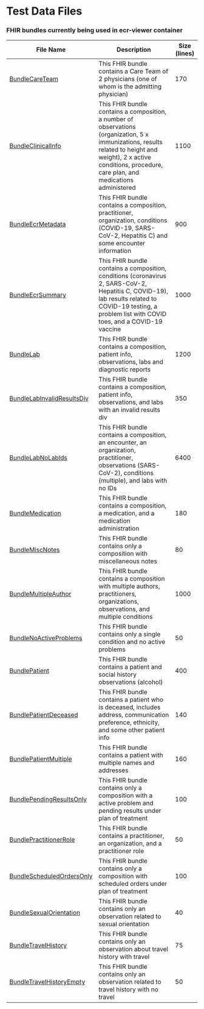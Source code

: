 # Test Data Files

### FHIR bundles currently being used in ecr-viewer container

| File Name                                                          | Description                                                                                                                                                                                                          | Size (lines) |
| ------------------------------------------------------------------ | -------------------------------------------------------------------------------------------------------------------------------------------------------------------------------------------------------------------- | ------------ |
| [BundleCareTeam](fhir/BundleCareTeam.json)                         | This FHIR bundle contains a Care Team of 2 physicians (one of whom is the admitting physician)                                                                                                                       | 170          |
| [BundleClinicalInfo](fhir/BundleClinicalInfo.json)                 | This FHIR bundle contains a composition, a number of observations (organization, 5 x immunizations, results related to height and weight), 2 x active conditions, procedure, care plan, and medications administered | 1100         |
| [BundleEcrMetadata](fhir/BundleEcrMetadata.json)                   | This FHIR bundle contains a composition, practitioner, organization, conditions (COVID-19, SARS-CoV-2, Hepatitis C) and some encounter information                                                                   | 900          |
| [BundleEcrSummary](fhir/BundleEcrSummary.json)                     | This FHIR bundle contains a composition, conditions (coronavirus 2, SARS-CoV-2, Hepatitis C, COVID-19), lab results related to COVID-19 testing, a problem list with COVID toes, and a COVID-19 vaccine              | 1000         |
| [BundleLab](fhir/BundleLab.json)                                   | This FHIR bundle contains a composition, patient info, observations, labs and diagnostic reports                                                                                                                     | 1200         |
| [BundleLabInvalidResultsDiv](fhir/BundleLabInvalidResultsDiv.json) | This FHIR bundle contains a composition, patient info, observations, and labs with an invalid results div                                                                                                            | 350          |
| [BundleLabNoLabIds](fhir/BundleLabNoLabIds.json)                   | This FHIR bundle contains a composition, an encounter, an organization, practitioner, observations (SARS-CoV-2), conditions (multiple), and labs with no IDs                                                         | 6400         |
| [BundleMedication](fhir/BundleMedication.json)                     | This FHIR bundle contains a composition, a medication, and a medication administration                                                                                                                               | 180          |
| [BundleMiscNotes](fhir/BundleMiscNotes.json)                       | This FHIR bundle contains only a composition with miscellaneous notes                                                                                                                                                | 80           |
| [BundleMultipleAuthor](fhir/BundleMultipleAuthor.json)             | This FHIR bundle contains a composition with multiple authors, practitioners, organizations, observations, and multiple conditions                                                                                   | 1000         |
| [BundleNoActiveProblems](fhir/BundleNoActiveProblems.json)         | This FHIR bundle contains only a single condition and no active problems                                                                                                                                             | 50           |
| [BundlePatient](fhir/BundlePatient.json)                           | This FHIR bundle contains a patient and social history observations (alcohol)                                                                                                                                        | 400          |
| [BundlePatientDeceased](fhir/BundlePatientDeceased.json)           | This FHIR bundle contains a patient who is deceased, includes address, communication preference, ethnicity, and some other patient info                                                                              | 140          |
| [BundlePatientMultiple](fhir/BundlePatientMultiple.json)           | This FHIR bundle contains a patient with multiple names and addresses                                                                                                                                                | 160          |
| [BundlePendingResultsOnly](fhir/BundlePendingResultsOnly.json)     | This FHIR bundle contains only a composition with a active problem and pending results under plan of treatment                                                                                                       | 100          |
| [BundlePractitionerRole](fhir/BundlePractitionerRole.json)         | This FHIR bundle contains a practitioner, an organization, and a practitioner role                                                                                                                                   | 50           |
| [BundleScheduledOrdersOnly](fhir/BundleScheduledOrdersOnly.json)   | This FHIR bundle contains only a composition with scheduled orders under plan of treatment                                                                                                                           | 100          |
| [BundleSexualOrientation](fhir/BundleSexualOrientation.json)       | This FHIR bundle contains only an observation related to sexual orientation                                                                                                                                          | 40           |
| [BundleTravelHistory](fhir/BundleTravelHistory.json)               | This FHIR bundle contains only an observation about travel history with travel                                                                                                                                       | 75           |
| [BundleTravelHistoryEmpty](fhir/BundleTravelHistoryEmpty.json)     | This FHIR bundle contains only an observation related to travel history with no travel                                                                                                                               | 50           |
